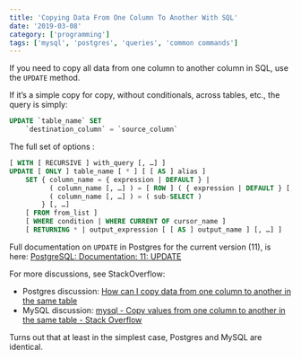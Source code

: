 ```yaml
---
title: 'Copying Data From One Column To Another With SQL'
date: '2019-03-08'
category: ['programming']
tags: ['mysql', 'postgres', 'queries', 'common commands']
---
```


If you need to copy all data from one column to another column in SQL, use the `UPDATE` method.

If it’s a simple copy for copy, without conditionals, across tables, etc., the query is simply:

```sql
UPDATE `table_name` SET
	`destination_column` = `source_column`
```

The full set of options :

```sql
[ WITH [ RECURSIVE ] with_query [, …] ]
UPDATE [ ONLY ] table_name [ * ] [ [ AS ] alias ]
    SET { column_name = { expression | DEFAULT } |
          ( column_name [, …] ) = [ ROW ] ( { expression | DEFAULT } [, …] ) |
          ( column_name [, …] ) = ( sub-SELECT )
        } [, …]
    [ FROM from_list ]
    [ WHERE condition | WHERE CURRENT OF cursor_name ]
    [ RETURNING * | output_expression [ [ AS ] output_name ] [, …] ]
```

Full documentation on `UPDATE` in Postgres for the current version (11), is here: [PostgreSQL: Documentation: 11: UPDATE](https://www.postgresql.org/docs/current/sql-update.html)

For more discussions, see StackOverflow:

-   Postgres discussion: [How can I copy data from one column to another in the same table](https://stackoverflow.com/questions/6308594/how-can-i-copy-data-from-one-column-to-another-in-the-same-table)
-   MySQL discussion: [mysql - Copy values from one column to another in the same table - Stack Overflow](https://stackoverflow.com/questions/9001939/copy-values-from-one-column-to-another-in-the-same-table)

Turns out that at least in the simplest case, Postgres and MySQL are identical.
